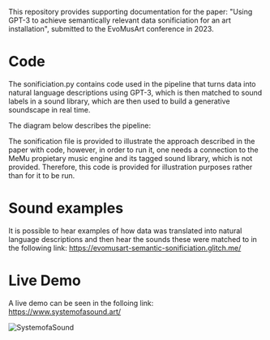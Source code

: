 This repository provides supporting documentation for the paper: "Using GPT-3 to achieve semantically relevant
data sonificiation for an art installation", submitted to the EvoMusArt conference in 2023. 

# Code

The sonificiation.py contains code used in the pipeline that turns data into natural language descriptions using GPT-3, which is then matched to sound labels in a sound library, which are then used to build a generative soundscape in real time. 

The diagram below describes the pipeline: 

The sonification file is provided to illustrate the approach described in the paper with code, however, in order to run it, one needs a connection to the MeMu propietary music engine and its tagged sound library, which is not provided. Therefore, this code is provided for illustration purposes rather than for it to be run.  

# Sound examples

It is possible to hear examples of how data was translated into natural language descriptions and then hear the sounds these were matched to in the following link: https://evomusart-semantic-sonificiation.glitch.me/

# Live Demo

A live demo can be seen in the folloing link: https://www.systemofasound.art/

![SystemofaSound](https://user-images.githubusercontent.com/20214121/214630338-086ef5ee-aec6-4285-bcf5-2bcab57d1afe.png)



